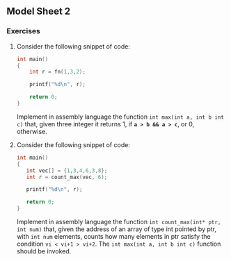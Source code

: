 ## Model Sheet 2


### Exercises
1. Consider the following snippet of code:
    ```c
    int main()
    {
        int r = fn(1,3,2);

        printf("%d\n", r);

        return 0;
    }
    ```
    Implement in assembly language the function `int max(int a, int b int c)` that, given three integer it returns 1, if **`a > b && a > c`**, or 0, otherwise.

2. Consider the following snippet of code:
    ```c
    int main()
    {
       int vec[] = {1,3,4,6,3,8};
       int r = count_max(vec, 6);

       printf("%d\n", r);

       return 0;
    }
    ```

    Implement in assembly language the function `int count_max(int* ptr, int num)` that, given the address of an array of type int pointed by ptr, with `int num` elements, counts how many elements in ptr satisfy the condition `vi < vi+1 > vi+2`. The `int max(int a, int b int c)` function should be invoked.
